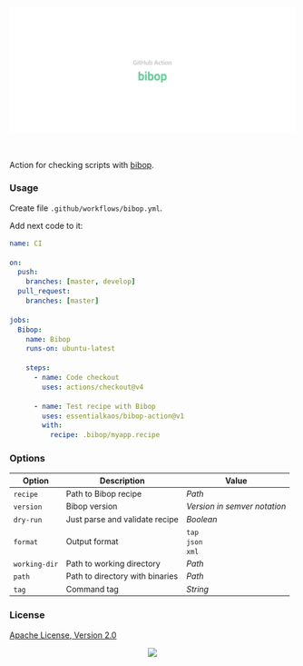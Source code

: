 <p align="center"><a href="#readme"><img src=".github/images/card.svg"/></a></p>

<br/>

Action for checking scripts with [bibop](https://kaos.sh/bibop).

### Usage

Create file `.github/workflows/bibop.yml`.

Add next code to it:

```yml
name: CI

on:
  push:
    branches: [master, develop]
  pull_request:
    branches: [master]

jobs:
  Bibop:
    name: Bibop
    runs-on: ubuntu-latest

    steps:
      - name: Code checkout
        uses: actions/checkout@v4

      - name: Test recipe with Bibop
        uses: essentialkaos/bibop-action@v1
        with:
          recipe: .bibop/myapp.recipe

```

### Options

| Option | Description | Value |
|--------|-------------|--------|
| `recipe` | Path to Bibop recipe | _Path_ |
| `version` | Bibop version | _Version in semver notation_ |
| `dry-run` | Just parse and validate recipe | _Boolean_ |
| `format` | Output format | `tap`<br/>`json`<br/>`xml` |
| `working-dir` | Path to working directory | _Path_ |
| `path` | Path to directory with binaries | _Path_ |
| `tag` | Command tag | _String_ |

### License

[Apache License, Version 2.0](https://www.apache.org/licenses/LICENSE-2.0)

<p align="center"><a href="https://essentialkaos.com"><img src="https://gh.kaos.st/ekgh.svg"/></a></p>
